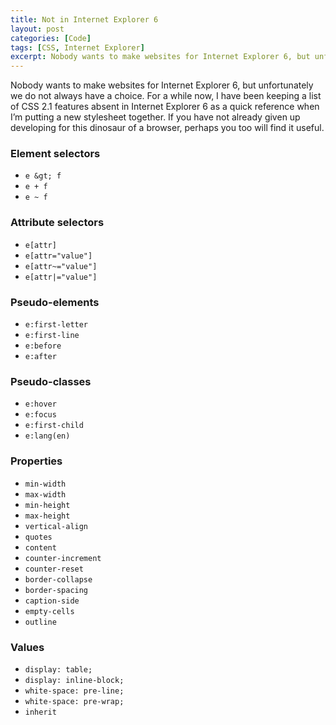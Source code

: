 ```yaml
---
title: Not in Internet Explorer 6
layout: post
categories: [Code]
tags: [CSS, Internet Explorer]
excerpt: Nobody wants to make websites for Internet Explorer 6, but unfortunately we do not always have a choice. Here is a useful list of features you cannot use if you are unlucky enough to be designing for the browser everyone loves to hate.
---
```


Nobody wants to make websites for Internet Explorer 6, but unfortunately we do not always have a choice. For a while now, I have been keeping a list of CSS 2.1 features absent in Internet Explorer 6 as a quick reference when I’m putting a new stylesheet together. If you have not already given up developing for this dinosaur of a browser, perhaps you too will find it useful.

### Element selectors ###

*   `e &gt; f`
*   `e + f`
*   `e ~ f`

### Attribute selectors ###

*   `e[attr]`
*   `e[attr="value"]`
*   `e[attr~="value"]`
*   `e[attr|="value"]`

### Pseudo-elements ###

*   `e:first-letter`
*   `e:first-line`
*   `e:before`
*   `e:after`

### Pseudo-classes ###

*   `e:hover`
*   `e:focus`
*   `e:first-child`
*   `e:lang(en)`

### Properties ###

*   `min-width`
*   `max-width`
*   `min-height`
*   `max-height`
*   `vertical-align`
*   `quotes`
*   `content`
*   `counter-increment`
*   `counter-reset`
*   `border-collapse`
*   `border-spacing`
*   `caption-side`
*   `empty-cells`
*   `outline`

### Values ###

*   `display: table;`
*   `display: inline-block;`
*   `white-space: pre-line;`
*   `white-space: pre-wrap;`
*   `inherit`
